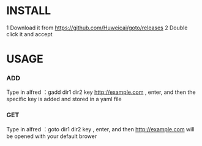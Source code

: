 # INSTALL
1 Download it from https://github.com/Huweicai/goto/releases
2 Double click it and accept

# USAGE
### ADD 
Type in alfred ：gadd dir1 dir2 key  http://example.com , enter,
and then the specific  key is added and stored in a yaml file 
### GET
Type in alfred ：goto dir1 dir2 key , enter,
and then http://example.com will be opened with your default brower